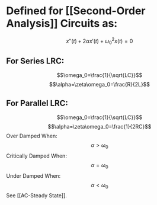 # Defined for [[Second-Order Analysis]] Circuits as:
$$x''(t)+2\alpha x'(t)+\omega_0^2x(t)=0$$
## For Series LRC:
$$\omega_0=\frac{1}{\sqrt{LC}}$$
$$\alpha=\zeta\omega_0=\frac{R}{2L}$$
## For Parallel LRC:
$$\omega_0=\frac{1}{\sqrt{LC}}$$
$$\alpha=\zeta\omega_0=\frac{1}{2RC}$$
Over Damped When:
$$\alpha>\omega_0$$
Critically Damped When:
$$\alpha=\omega_0$$
Under Damped When:
$$\alpha<\omega_0$$
See [[AC-Steady State]].